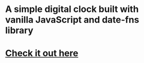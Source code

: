 # A simple digital clock built with vanilla JavaScript and date-fns library

# [Check it out here](https://akrasiel1.github.io/digital-clock-js/)
